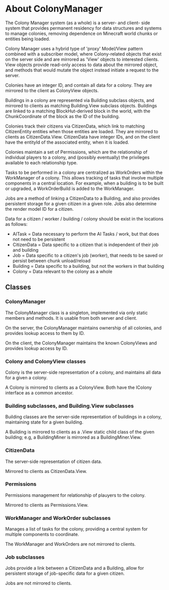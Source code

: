 # About ColonyManager
The Colony Manager system (as a whole) is a server- and client- side system that provides permanent residency for data
structures and systems to manage colonies, removing dependence on Minecraft world chunks or entities being loaded.

Colony Manager uses a hybrid type of 'proxy' Model/View pattern combined with a subscriber model, where Colony-related
objects that exist on the server side and are mirrored as 'View' objects to interested clients.  View objects provide
read-only access to data about the mirrored object, and methods that would mutate the object instead initiate a request
to the server.

Colonies have an integer ID, and contain all data for a colony.  They are mirrored to the client as ColonyView objects.

Buildings in a colony are represented via Building subclass objects, and mirrored to clients as matching Building.View
subclass objects.  Buildings are linked to a matching BlockHut-derived block in the world, with the ChunkCoordinate of
the block as the ID of the building.

Colonies track their citizens via CitizenData, which link to matching CitizenEntity entities when those entities are
loaded.  They are mirrored to clients as CitizenData.View.  CitizenData have integer IDs, and on the client have the
entityId of the associated entity, when it is loaded.

Colonies maintain a set of Permissions, which are the relationship of individual players to a colony, and
(possibly eventually) the privileges available to each relationship type.

Tasks to be performed in a colony are centralized as WorkOrders within the WorkManager of a colony.  This allows
tracking of tasks that involve multiple components in a central location.  For example, when a building is to be built
or upgraded, a WorkOrderBuild is added to the WorkManager.

Jobs are a method of linking a CitizenData to a Building, and also provides persistent storage for a given citizen in
a given role.  Jobs also determine the render model ID for a citizen.

Data for a citizen / worker / building / colony should be exist in the locations as follows:
* AITask = Data necessary to perform the AI Tasks / work, but that does not need to be persistent
* CitizenData = Data specific to a citizen that is independent of their job and building
* Job = Data specific to a citizen's job (worker), that needs to be saved or persist between chunk unload/reload
* Building = Data specific to a building, but not the workers in that building
* Colony = Data relevant to the colony as a whole

## Classes

### ColonyManager
The ColonyManager class is a singleton, implemented via only static members and methods.  It is usable from both
server and client.

On the server, the ColonyManager maintains ownership of all colonies, and provides lookup access to them by ID.

On the client, the ColonyManager maintains the known ColonyViews and provides lookup access by ID.

### Colony and ColonyView classes
Colony is the server-side representation of a colony, and maintains all data for a given a colony.

A Colony is mirrored to clients as a ColonyView.  Both have the IColony interface as a common ancestor.

### Building subclasses, and Building.View subclasses
Building classes are the server-side representation of buildings in a colony, maintaining state for a given building.

A Building is mirrored to clients as a .View static child class of the given building; e.g, a BuildingMiner is mirrored
as a BuildingMiner.View.

### CitizenData
The server-side representation of citizen data.

Mirrored to clients as CitizenData.View.

### Permissions
Permissions management for relationship of plauyers to the colony.

Mirrored to clients as Permissions.View.

### WorkManager and WorkOrder subclasses
Manages a list of tasks for the colony, providing a central system for multiple components to coordinate.

The WorkManager and WorkOrders are not mirrored to clients.

### Job subclasses
Jobs provide a link between a CitizenData and a Building, allow for persistent storage of job-specific data for a given
citizen.

Jobs are not mirrored to clients.